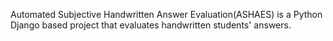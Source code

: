 Automated Subjective Handwritten Answer Evaluation(ASHAES) is a Python Django based project that evaluates handwritten students' answers.
